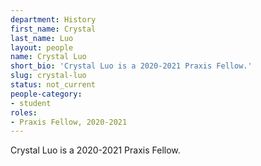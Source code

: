 ```yaml
---
department: History
first_name: Crystal
last_name: Luo
layout: people
name: Crystal Luo
short_bio: 'Crystal Luo is a 2020-2021 Praxis Fellow.'
slug: crystal-luo
status: not_current
people-category:
- student
roles:
- Praxis Fellow, 2020-2021
---
```

Crystal Luo is a 2020-2021 Praxis Fellow.